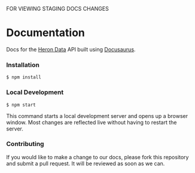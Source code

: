 FOR VIEWING STAGING DOCS CHANGES

# Documentation

Docs for the [Heron Data](https://www.herondata.io) API built using
[Docusaurus](https://docusaurus.io/).

### Installation

```
$ npm install
```

### Local Development

```
$ npm start
```

This command starts a local development server and opens up a browser window.
Most changes are reflected live without having to restart the server.

### Contributing

If you would like to make a change to our docs, please fork this repository and
submit a pull request. It will be reviewed as soon as we can.
